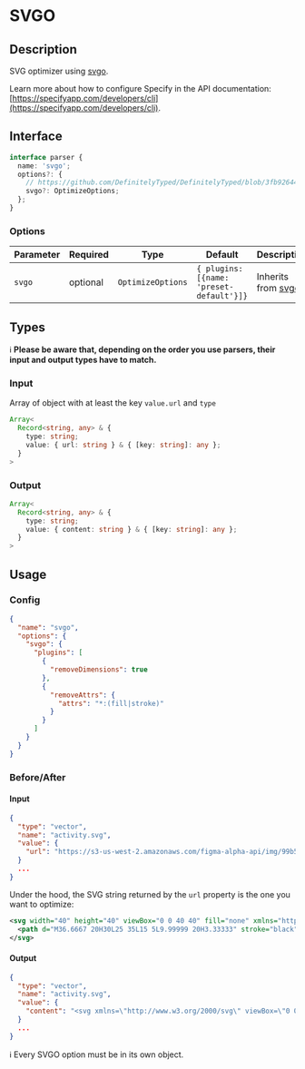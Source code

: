 # SVGO

## Description

SVG optimizer using [svgo](https://github.com/svg/svgo).

Learn more about how to configure Specify in the API documentation: [https://specifyapp.com/developers/cli](https://specifyapp.com/developers/cli).

## Interface

```ts
interface parser {
  name: 'svgo';
  options?: {
    // https://github.com/DefinitelyTyped/DefinitelyTyped/blob/3fb92644d8dc475a52147c6315704ece24335469/types/svgo/index.d.ts#L752
    svgo?: OptimizeOptions;
  };
}
```

### Options

| Parameter | Required | Type              | Default                                  | Description                                       |
| --------- | -------- | ----------------- | ---------------------------------------- | ------------------------------------------------- |
| `svgo`    | optional | `OptimizeOptions` | `{ plugins: [{name: 'preset-default'}]}` | Inherits from [svgo](https://github.com/svg/svgo) |

## Types

ℹ️ **Please be aware that, depending on the order you use parsers, their input and output types have to match.**

### Input

Array of object with at least the key `value.url` and `type`

```ts
Array<
  Record<string, any> & {
    type: string;
    value: { url: string } & { [key: string]: any };
  }
>
```

### Output

```ts
Array<
  Record<string, any> & {
    type: string;
    value: { content: string } & { [key: string]: any };
  }
>
```

## Usage

### Config

```json
{
  "name": "svgo",
  "options": {
    "svgo": {
      "plugins": [
        {
          "removeDimensions": true
        },
        {
          "removeAttrs": {
            "attrs": "*:(fill|stroke)"
          }
        }
      ]
    }
  }
}
```

### Before/After

#### Input

```json
{
  "type": "vector",
  "name": "activity.svg",
  "value": {
    "url": "https://s3-us-west-2.amazonaws.com/figma-alpha-api/img/99b5/b311/257c650341b701d691be78f247b9cf5e"
  }
  ...
}
```

Under the hood, the SVG string returned by the `url` property is the one you want to optimize:

```xml
<svg width="40" height="40" viewBox="0 0 40 40" fill="none" xmlns="http://www.w3.org/2000/svg">
  <path d="M36.6667 20H30L25 35L15 5L9.99999 20H3.33333" stroke="black" stroke-width="3.33333" stroke-linecap="round" stroke-linejoin="round"/>
</svg>
```

#### Output

```json
{
  "type": "vector",
  "name": "activity.svg",
  "value": {
    "content": "<svg xmlns=\"http://www.w3.org/2000/svg\" viewBox=\"0 0 40 40\"><path d=\"M36.667 20H30l-5 15L15 5l-5 15H3.333\" stroke-width=\"3.333\" stroke-linecap=\"round\" stroke-linejoin=\"round\"/></svg>"
  }
  ...
}
```

ℹ️ Every SVGO option must be in its own object.
